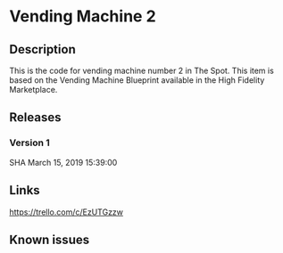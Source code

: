 # Vending Machine 2

## Description
This is the code for vending machine number 2 in The Spot.  This item is based on the Vending Machine Blueprint available in the High Fidelity Marketplace. 


## Releases
### Version 1
SHA []()
March 15, 2019 15:39:00


## Links
https://trello.com/c/EzUTGzzw

## Known issues


